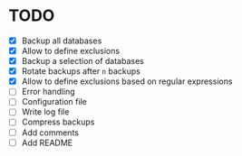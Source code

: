 # TODO

- [x] Backup all databases
- [x] Allow to define exclusions
- [x] Backup a selection of databases
- [x] Rotate backups after `n` backups
- [x] Allow to define exclusions based on regular expressions
- [ ] Error handling
- [ ] Configuration file
- [ ] Write log file
- [ ] Compress backups
- [ ] Add comments
- [ ] Add README